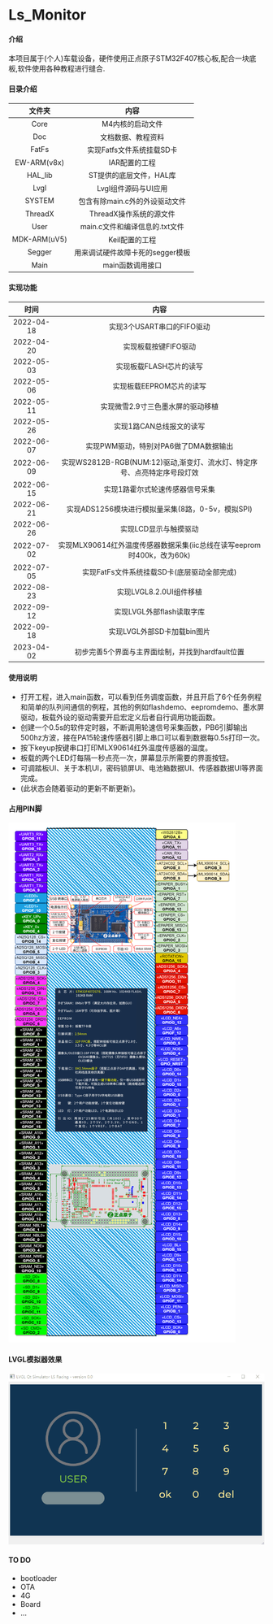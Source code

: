 # Ls_Monitor

#### 介绍
本项目属于(个人)车载设备，硬件使用正点原子STM32F407核心板,配合一块底板,软件使用各种教程进行缝合.

#### 目录介绍
|    文件夹    |               内容               |
| :----------: | :------------------------------: |
|     Core     |         M4内核的启动文件         |
|     Doc      |        文档数据、教程资料        |
|    FatFs     |    实现Fatfs文件系统挂载SD卡     |
| EW-ARM(v8x)  |          IAR配置的工程           |
|   HAL_lib    |     ST提供的底层文件，HAL库      |
|     Lvgl     |       Lvgl组件源码与UI应用       |
|    SYSTEM    |  包含有除main.c外的外设驱动文件  |
|   ThreadX    |     ThreadX操作系统的源文件      |
|     User     |  main.c文件和编译信息的.txt文件  |
| MDK-ARM(uV5) |          Keil配置的工程          |
|    Segger    | 用来调试硬件故障卡死的segger模板 |
|     Main     |         main函数调用接口         |

#### 实现功能

|    时间    |                             内容                             |
| :--------: | :----------------------------------------------------------: |
| 2022-04-18 |                  实现3个USART串口的FIFO驱动                  |
| 2022-04-20 |                     实现板载按键FIFO驱动                     |
| 2022-05-03 |                   实现板载FLASH芯片的读写                    |
| 2022-05-06 |                   实现板载EEPROM芯片的读写                   |
| 2022-05-11 |              实现微雪2.9寸三色墨水屏的驱动移植               |
| 2022-05-26 |                   实现1路CAN总线报文的读写                   |
| 2022-06-07 |            实现PWM驱动，特别对PA6做了DMA数据输出             |
| 2022-06-09 | 实现WS2812B-RGB(NUM:12)驱动,渐变灯、流水灯、特定序号、点亮特定序号段灯效 |
| 2022-06-15 |               实现1路霍尔式轮速传感器信号采集                |
| 2022-06-21 |      实现ADS1256模块进行模拟量采集(8路，0-5v，模拟SPI)       |
| 2022-06-26 |                    实现LCD显示与触摸驱动                     |
| 2022-07-02 | 实现MLX90614红外温度传感器数据采集(iic总线在读写eeprom时400k，改为60k) |
| 2022-07-05 |         实现FatFs文件系统挂载SD卡(底层驱动全部完成)          |
| 2022-08-23 |                   实现LVGL8.2.0UI组件移植                    |
| 2022-09-12 |                  实现LVGL外部flash读取字库                   |
| 2022-09-18 |                 实现LVGL外部SD卡加载bin图片                  |
| 2023-04-02 |       初步完善5个界面与主界面绘制，并找到hardfault位置       |

#### 使用说明
- 打开工程，进入main函数，可以看到任务调度函数，并且开启了6个任务例程和简单的队列间通信的例程，其他的例如flashdemo、eepromdemo、墨水屏驱动，板载外设的驱动需要开启宏定义后者自行调用功能函数。
- 创建一个0.5s的软件定时器，不断调用轮速信号采集函数，PB6引脚输出500hz方波，接在PA15轮速传感器引脚上串口可以看到数据每0.5s打印一次。
- 按下keyup按键串口打印MLX90614红外温度传感器的温度。
- 板载的两个LED灯每隔一秒点亮一次，屏幕显示所需要的界面按钮。
- 可调踏板UI、关于本机UI，密码锁屏UI、电池箱数据UI、传感器数据UI等界面完成。
- (此状态会随着驱动的更新不断更新)。

#### 占用PIN脚
![输入图片说明](LVGL_Monitor/Doc/images/%E5%B7%B2%E9%85%8D%E7%BD%AEPIN.png)
####  **LVGL模拟器效果** 
![输入图片说明](LVGL_Monitor/Doc/GIF/TFT%20Simulator.gif)

#### TO DO

- bootloader
- OTA
- 4G
- Board
- ...
